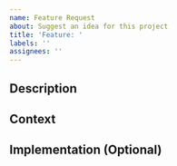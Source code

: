 ```yaml
---
name: Feature Request
about: Suggest an idea for this project
title: 'Feature: '
labels: ''
assignees: ''
---
```


## Description

<!--- Provide a description of the proposed changes -->

## Context

<!--- Why is this change important? -->

## Implementation (Optional)

<!--- Not obligatory, but suggest an idea for how to implement the changes -->
